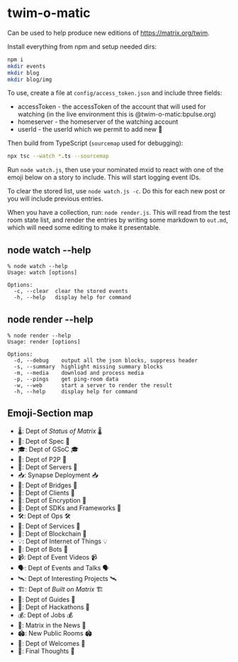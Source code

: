 # twim-o-matic

Can be used to help produce new editions of <https://matrix.org/twim>.

Install everything from npm and setup needed dirs:

```bash
npm i
mkdir events
mkdir blog
mkdir blog/img
```

To use, create a file at `config/access_token.json` and include three fields:

* accessToken - the accessToken of the account that will used for watching (in the live environment this is @twim-o-matic:bpulse.org)
* homeserver - the homeserver of the watching account
* userId - the userId which we permit to add new 👀

Then build from TypeScript (`sourcemap` used for debugging):

```bash
npx tsc --watch *.ts --sourcemap
```

Run `node watch.js`, then use your nominated mxid to react with one of the emoji below on a story to include. This will start logging event IDs.

To clear the stored list, use `node watch.js -c`. Do this for each new post or you will include previous entries.

When you have a collection, run: `node render.js`. This will read from the test room state list, and render the entries by writing some markdown to `out.md`, which will need some editing to make it presentable.

## node watch --help

```
% node watch --help
Usage: watch [options]

Options:
  -c, --clear  clear the stored events
  -h, --help   display help for command
```

## node render --help

```
% node render --help
Usage: render [options]

Options:
  -d, --debug    output all the json blocks, suppress header
  -s, --summary  highlight missing summary blocks
  -m, --media    download and process media
  -p, --pings    get ping-room data
  -w, --web      start a server to render the result
  -h, --help     display help for command
```

## Emoji-Section map

* 🌡️: Dept of *Status of Matrix* 🌡️
* 📜: Dept of Spec 📜
* 🎓️: Dept of GSoC 🎓️
* 👥: Dept of P2P 👥
* 🏢: Dept of Servers 🏢
* 📥️: Synapse Deployment 📥️
* 🌉: Dept of Bridges 🌉
* 📱: Dept of Clients 📱
* 🔐: Dept of Encryption 🔐
* 🧰: Dept of SDKs and Frameworks 🧰
* 🛠️: Dept of Ops 🛠
* 🚀: Dept of Services 🚀
* 🤷: Dept of Blockchain 🤷‍
* 💡: Dept of Internet of Things 💡
* 🤖: Dept of Bots 🤖
* 📹: Dept of Event Videos 📹
* 🗣️: Dept of Events and Talks 🗣️
* 🛰️: Dept of Interesting Projects 🛰️
* 🏗: Dept of *Built on Matrix* 🏗
* 🧭: Dept of Guides 🧭
* 🍕: Dept of Hackathons 🍕
* 💰️: Dept of Jobs 💰️
* 📰: Matrix in the News 📰
* 🏟: New Public Rooms 🏟
* 👐: Dept of Welcomes 👐
* 💭: Final Thoughts 💭